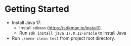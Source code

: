 # Getting Started

- Install Java 17.
  - Install `sdkman` (https://sdkman.io/install/).
  - Run `sdk install java 17.0.12-oracle` to install Java
- Run `./mvnw clean test` from project root directory.